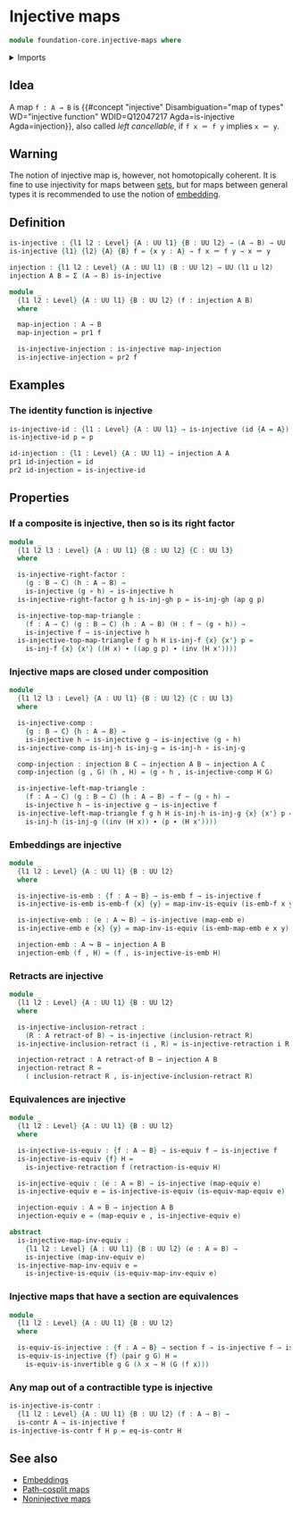# Injective maps

```agda
module foundation-core.injective-maps where
```

<details><summary>Imports</summary>

```agda
open import foundation.action-on-identifications-functions
open import foundation.dependent-pair-types
open import foundation.universe-levels

open import foundation-core.contractible-types
open import foundation-core.embeddings
open import foundation-core.equivalences
open import foundation-core.function-types
open import foundation-core.homotopies
open import foundation-core.identity-types
open import foundation-core.retractions
open import foundation-core.retracts-of-types
open import foundation-core.sections
```

</details>

## Idea

A map `f : A → B` is
{{#concept "injective" Disambiguation="map of types" WD="injective function" WDID=Q12047217 Agda=is-injective Agda=injection}},
also called _left cancellable_, if `f x ＝ f y` implies `x ＝ y`.

## Warning

The notion of injective map is, however, not homotopically coherent. It is fine
to use injectivity for maps between [sets](foundation-core.sets.md), but for
maps between general types it is recommended to use the notion of
[embedding](foundation-core.embeddings.md).

## Definition

```agda
is-injective : {l1 l2 : Level} {A : UU l1} {B : UU l2} → (A → B) → UU (l1 ⊔ l2)
is-injective {l1} {l2} {A} {B} f = {x y : A} → f x ＝ f y → x ＝ y

injection : {l1 l2 : Level} (A : UU l1) (B : UU l2) → UU (l1 ⊔ l2)
injection A B = Σ (A → B) is-injective

module _
  {l1 l2 : Level} {A : UU l1} {B : UU l2} (f : injection A B)
  where

  map-injection : A → B
  map-injection = pr1 f

  is-injective-injection : is-injective map-injection
  is-injective-injection = pr2 f
```

## Examples

### The identity function is injective

```agda
is-injective-id : {l1 : Level} {A : UU l1} → is-injective (id {A = A})
is-injective-id p = p

id-injection : {l1 : Level} {A : UU l1} → injection A A
pr1 id-injection = id
pr2 id-injection = is-injective-id
```

## Properties

### If a composite is injective, then so is its right factor

```agda
module _
  {l1 l2 l3 : Level} {A : UU l1} {B : UU l2} {C : UU l3}
  where

  is-injective-right-factor :
    (g : B → C) (h : A → B) →
    is-injective (g ∘ h) → is-injective h
  is-injective-right-factor g h is-inj-gh p = is-inj-gh (ap g p)

  is-injective-top-map-triangle :
    (f : A → C) (g : B → C) (h : A → B) (H : f ~ (g ∘ h)) →
    is-injective f → is-injective h
  is-injective-top-map-triangle f g h H is-inj-f {x} {x'} p =
    is-inj-f {x} {x'} ((H x) ∙ ((ap g p) ∙ (inv (H x'))))
```

### Injective maps are closed under composition

```agda
module _
  {l1 l2 l3 : Level} {A : UU l1} {B : UU l2} {C : UU l3}
  where

  is-injective-comp :
    {g : B → C} {h : A → B} →
    is-injective h → is-injective g → is-injective (g ∘ h)
  is-injective-comp is-inj-h is-inj-g = is-inj-h ∘ is-inj-g

  comp-injection : injection B C → injection A B → injection A C
  comp-injection (g , G) (h , H) = (g ∘ h , is-injective-comp H G)

  is-injective-left-map-triangle :
    (f : A → C) (g : B → C) (h : A → B) → f ~ (g ∘ h) →
    is-injective h → is-injective g → is-injective f
  is-injective-left-map-triangle f g h H is-inj-h is-inj-g {x} {x'} p =
    is-inj-h (is-inj-g ((inv (H x)) ∙ (p ∙ (H x'))))
```

### Embeddings are injective

```agda
module _
  {l1 l2 : Level} {A : UU l1} {B : UU l2}
  where

  is-injective-is-emb : {f : A → B} → is-emb f → is-injective f
  is-injective-is-emb is-emb-f {x} {y} = map-inv-is-equiv (is-emb-f x y)

  is-injective-emb : (e : A ↪ B) → is-injective (map-emb e)
  is-injective-emb e {x} {y} = map-inv-is-equiv (is-emb-map-emb e x y)

  injection-emb : A ↪ B → injection A B
  injection-emb (f , H) = (f , is-injective-is-emb H)
```

### Retracts are injective

```agda
module _
  {l1 l2 : Level} {A : UU l1} {B : UU l2}
  where

  is-injective-inclusion-retract :
    (R : A retract-of B) → is-injective (inclusion-retract R)
  is-injective-inclusion-retract (i , R) = is-injective-retraction i R

  injection-retract : A retract-of B → injection A B
  injection-retract R =
    ( inclusion-retract R , is-injective-inclusion-retract R)
```

### Equivalences are injective

```agda
module _
  {l1 l2 : Level} {A : UU l1} {B : UU l2}
  where

  is-injective-is-equiv : {f : A → B} → is-equiv f → is-injective f
  is-injective-is-equiv {f} H =
    is-injective-retraction f (retraction-is-equiv H)

  is-injective-equiv : (e : A ≃ B) → is-injective (map-equiv e)
  is-injective-equiv e = is-injective-is-equiv (is-equiv-map-equiv e)

  injection-equiv : A ≃ B → injection A B
  injection-equiv e = (map-equiv e , is-injective-equiv e)

abstract
  is-injective-map-inv-equiv :
    {l1 l2 : Level} {A : UU l1} {B : UU l2} (e : A ≃ B) →
    is-injective (map-inv-equiv e)
  is-injective-map-inv-equiv e =
    is-injective-is-equiv (is-equiv-map-inv-equiv e)
```

### Injective maps that have a section are equivalences

```agda
module _
  {l1 l2 : Level} {A : UU l1} {B : UU l2}
  where

  is-equiv-is-injective : {f : A → B} → section f → is-injective f → is-equiv f
  is-equiv-is-injective {f} (pair g G) H =
    is-equiv-is-invertible g G (λ x → H (G (f x)))
```

### Any map out of a contractible type is injective

```agda
is-injective-is-contr :
  {l1 l2 : Level} {A : UU l1} {B : UU l2} (f : A → B) →
  is-contr A → is-injective f
is-injective-is-contr f H p = eq-is-contr H
```

## See also

- [Embeddings](foundation-core.embeddings.md)
- [Path-cosplit maps](foundation.path-cosplit-maps.md)
- [Noninjective maps](foundation.noninjective-maps.md)
